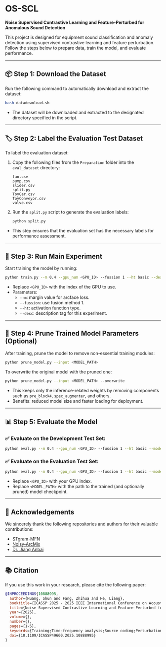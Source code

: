 # OS-SCL

**Noise Supervised Contrastive Learning and Feature-Perturbed for Anomalous Sound Detection**

This project is designed for equipment sound classification and anomaly detection using supervised contrastive learning and feature perturbation. Follow the steps below to prepare data, train the model, and evaluate performance.

------

## 📦 Step 1: Download the Dataset

Run the following command to automatically download and extract the dataset:

```bash
bash datadownload.sh
```

- The dataset will be downloaded and extracted to the designated directory specified in the script.

------

## 🏷️ Step 2: Label the Evaluation Test Dataset

To label the evaluation dataset:

1. Copy the following files from the `Preparation` folder into the `eval_dataset` directory:

   ```
   fan.csv
   pump.csv
   slider.csv
   split.py
   ToyCar.csv
   ToyConveyor.csv
   valve.csv
   ```

2. Run the `split.py` script to generate the evaluation labels:

   ```bash
   python split.py
   ```

- This step ensures that the evaluation set has the necessary labels for performance assessment.

------

## 🤪 Step 3: Run Main Experiment

Start training the model by running:

```bash
python train.py --m 0.4 --gpu_num <GPU_ID> --fussion 1 --ht basic --desc main
```

- Replace `<GPU_ID>` with the index of the GPU to use.
- Parameters:
  - `--m`: margin value for arcface loss.
  - `--fussion`: use fusion method 1.
  - `--ht`: activation function type.
  - `--desc`: description tag for this experiment.

------

## 🧹 Step 4: Prune Trained Model Parameters (Optional)

After training, prune the model to remove non-essential training modules:

```bash
python prune_model.py --input <MODEL_PATH>
```

To overwrite the original model with the pruned one:

```bash
python prune_model.py --input <MODEL_PATH> --overwrite
```

- This keeps only the inference-related weights by removing components such as `pre_block4`, `spec_augmenter`, and others.
- Benefits: reduced model size and faster loading for deployment.

------

## 📊 Step 5: Evaluate the Model

### ✅ Evaluate on the Development Test Set:

```bash
python eval.py --m 0.4 --gpu_num <GPU_ID> --fussion 1 --ht basic --model_path <MODEL_PATH> --d
```

### ✅ Evaluate on the Evaluation Test Set:

```bash
python eval.py --m 0.4 --gpu_num <GPU_ID> --fussion 1 --ht basic --model_path <MODEL_PATH> --e
```

- Replace `<GPU_ID>` with your GPU index.
- Replace `<MODEL_PATH>` with the path to the trained (and optionally pruned) model checkpoint.

------

## 🙏 Acknowledgements

We sincerely thank the following repositories and authors for their valuable contributions:

- [STgram-MFN](https://github.com/liuyoude/STgram-MFN)
- [Noisy-ArcMix](https://github.com/soonhyeon/Noisy-ArcMix)
- [Dr. Jiang Anbai](https://github.com/jianganbai)

------

## 📚 Citation

If you use this work in your research, please cite the following paper:

```bibtex
@INPROCEEDINGS{10888995,
  author={Huang, Shun and Fang, Zhihua and He, Liang},
  booktitle={ICASSP 2025 - 2025 IEEE International Conference on Acoustics, Speech and Signal Processing (ICASSP)}, 
  title={Noise Supervised Contrastive Learning and Feature-Perturbed for Anomalous Sound Detection}, 
  year={2025},
  volume={},
  number={},
  pages={1-5},
  keywords={Training;Time-frequency analysis;Source coding;Perturbation methods;Contrastive learning;Production;Feature extraction;Stability analysis;Noise measurement;Speech processing;Anomalous sound detection;self-supervised learning;supervised contrastive learning},
  doi={10.1109/ICASSP49660.2025.10888995}
}
```
